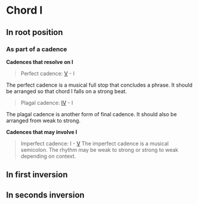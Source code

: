 # Chord I

## In root position
### As part of a cadence

**Cadences that resolve on I**  
> Perfect cadence: [V](V.md) - I  

The perfect cadence is a musical full stop that concludes a phrase. It should be arranged so that chord I falls on a strong beat.  
> Plagal cadence: [IV](IV.md) - I  

The plagal cadence is another form of final cadence. It should also be arranged from weak to strong.

**Cadences that may involve I**  
> Imperfect cadence: I - [V](V.md)
The imperfect cadence is a musical semicolon. The rhythm may be weak to strong or strong to weak depending on context.  

## In first inversion
## In seconds inversion
